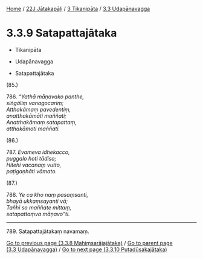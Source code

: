 
[Home](/) / [22J Jātakapāḷi](../../../22J.md) / [3 Tikanipāta](../../3.md) / [3.3 Udapānavagga](../3.3.md)

# 3.3.9 Satapattajātaka

* Tikanipāta

* Udapānavagga

* Satapattajātaka

(85.)

786\. _“Yathā māṇavako panthe,_  
_siṅgāliṃ vanagocariṃ;_  
_Atthakāmaṃ pavedentiṃ,_  
_anatthakāmāti maññati;_  
_Anatthakāmaṃ satapattaṃ,_  
_atthakāmoti maññati._  


(86.)

787\. _Evameva idhekacco,_  
_puggalo hoti tādiso;_  
_Hitehi vacanaṃ vutto,_  
_paṭigaṇhāti vāmato._  


(87.)

788\. _Ye ca kho naṃ pasaṃsanti,_  
_bhayā ukkaṃsayanti vā;_  
_Tañhi so maññate mittaṃ,_  
_satapattaṃva māṇavo”ti._  


---

789\. Satapattajātakaṃ navamaṃ.



[Go to previous page (3.3.8 Mahiṃsarājajātaka)](3.3.8.md) / [Go to parent page (3.3 Udapānavagga)](../3.3.md) / [Go to next page (3.3.10 Puṭadūsakajātaka)](3.3.10.md)


